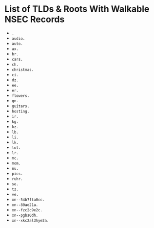 # List of TLDs & Roots With Walkable NSEC Records

* `.`
* `audio.`
* `auto.`
* `ax.`
* `br.`
* `cars.`
* `ch.`
* `christmas.`
* `ci.`
* `dz.`
* `ee.`
* `er.`
* `flowers.`
* `gn.`
* `guitars.`
* `hosting.`
* `ir.`
* `kg.`
* `kz.`
* `lb.`
* `li.`
* `lk.`
* `lol.`
* `lr.`
* `mc.`
* `mom.`
* `nu.`
* `pics.`
* `ruhr.`
* `se.`
* `tz.`
* `ve.`
* `xn--54b7fta0cc.`
* `xn--80ao21a.`
* `xn--fzc2c9e2c.`
* `xn--pgbs0dh.`
* `xn--xkc2al3hye2a.`

